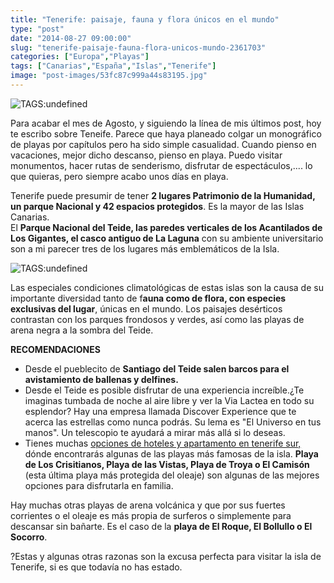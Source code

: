 ```yaml
---
title: "Tenerife: paisaje, fauna y flora únicos en el mundo"
type: "post"
date: "2014-08-27 09:00:00"
slug: "tenerife-paisaje-fauna-flora-unicos-mundo-2361703"
categories: ["Europa","Playas"]
tags: ["Canarias","España","Islas","Tenerife"]
image: "post-images/53fc87c999a44s83195.jpg"
---
```


 ![ TAGS:undefined](post-images/53fc87c999a44s83195.jpg "vista panorámica del Teide")

 Para acabar el mes de Agosto, y siguiendo la línea de mis últimos post, hoy te escribo sobre Teneife. Parece que haya planeado colgar un monográfico de playas por capítulos pero ha sido simple casualidad. Cuando pienso en vacaciones, mejor dicho descanso, pienso en playa. Puedo visitar monumentos, hacer rutas de senderismo, disfrutar de espectáculos,.... lo que quieras, pero siempre acabo unos días en playa.

 Tenerife puede presumir de tener **2 lugares Patrimonio de la Humanidad, un parque Nacional y 42 espacios protegidos**. Es la mayor de las Islas Canarias.  
 El **Parque Nacional del Teide, las paredes verticales de los Acantilados de Los Gigantes, el casco antiguo de La Laguna** con su ambiente universitario son a mi parecer tres de los lugares más emblemáticos de la Isla.

 ![ TAGS:undefined](post-images/53fc881d28695s27347.jpg "playa de las Teresitas")

 Las especiales condiciones climatológicas de estas islas son la causa de su importante diversidad tanto de f**auna como de flora, con especies exclusivas del lugar**, únicas en el mundo. Los paisajes desérticos contrastan con los parques frondosos y verdes, así como las playas de arena negra a la sombra del Teide.

 **RECOMENDACIONES**

- Desde el pueblecito de **Santiago del Teide salen barcos para el avistamiento de ballenas y delfines.**
- Desde el Teide es posible disfrutar de una experiencia increíble.¿Te imaginas tumbada de noche al aire libre y ver la Via Lactea en todo su esplendor? Hay una empresa llamada Discover Experience que te acerca las estrellas como nunca podrás. Su lema es "El Universo en tus manos". Un telescopio te ayudará a mirar más allá si lo deseas.
- Tienes muchas [opciones de hoteles y apartamento en tenerife sur,](http://www.webtenerife.com/alojamiento/apartamentos/) dónde encontrarás algunas de las playas más famosas de la isla. **Playa de Los Crisitianos, Playa de las Vistas, Playa de Troya o El Camisón** (esta última playa más protegida del oleaje) son algunas de las mejores opciones para disfrutarla en familia.

 Hay muchas otras playas de arena volcánica y que por sus fuertes corrientes o el oleaje es más propia de surferos o simplemente para descansar sin bañarte. Es el caso de la **playa de El Roque, El Bollullo o El Socorro**.

 ?Estas y algunas otras razonas son la excusa perfecta para visitar la isla de Tenerife, si es que todavía no has estado.